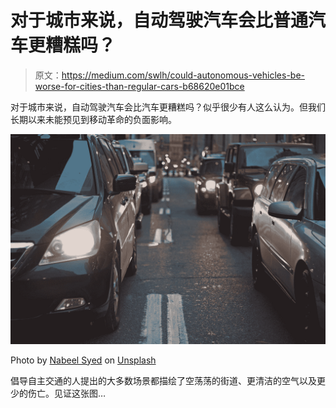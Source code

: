 # 对于城市来说，自动驾驶汽车会比普通汽车更糟糕吗？

> 原文：<https://medium.com/swlh/could-autonomous-vehicles-be-worse-for-cities-than-regular-cars-b68620e01bce>

对于城市来说，自动驾驶汽车会比汽车更糟糕吗？似乎很少有人这么认为。但我们长期以来未能预见到移动革命的负面影响。

![](img/7040dc623c0498ee39f816ffffccc34d.png)

Photo by [Nabeel Syed](https://unsplash.com/@nabeelsyed?utm_source=medium&utm_medium=referral) on [Unsplash](https://unsplash.com?utm_source=medium&utm_medium=referral)

倡导自主交通的人提出的大多数场景都描绘了空荡荡的街道、更清洁的空气以及更少的伤亡。见证这张图…